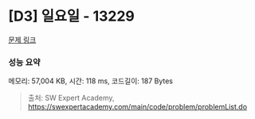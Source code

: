 # [D3] 일요일 - 13229 

[문제 링크](https://swexpertacademy.com/main/code/problem/problemDetail.do?contestProbId=AX0SaDW6L2oDFASs) 

### 성능 요약

메모리: 57,004 KB, 시간: 118 ms, 코드길이: 187 Bytes



> 출처: SW Expert Academy, https://swexpertacademy.com/main/code/problem/problemList.do